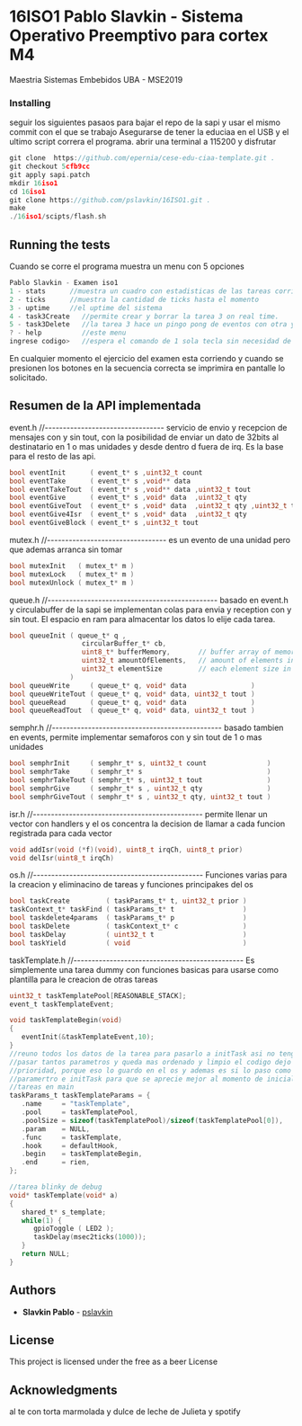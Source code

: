 # 16ISO1 Pablo Slavkin - Sistema Operativo Preemptivo para cortex M4
Maestria Sistemas Embebidos UBA - MSE2019


### Installing

seguir los siguientes pasaos para bajar el repo de la sapi y usar el mismo commit con el que se trabajo
Asegurarse de tener la educiaa en el USB y el ultimo script correra el programa.
abrir una terminal a 115200 y disfrutar
```c
git clone  https://github.com/epernia/cese-edu-ciaa-template.git .
git checkout 5cfb9cc
git apply sapi.patch
mkdir 16iso1
cd 16iso1
git clone https://github.com/pslavkin/16ISO1.git .
make
./16iso1/scipts/flash.sh
```
## Running the tests

Cuando se corre el programa muestra un menu con 5 opciones

```c
Pablo Slavkin - Examen iso1
1 - stats      //muestra un cuadro con estadisticas de las tareas corriendo
2 - ticks      //muestra la cantidad de ticks hasta el momento
3 - uptime     //el uptime del sistema
4 - task3Create   //permite crear y borrar la tarea 3 on real time.
5 - task3Delete   //la tarea 3 hace un pingo pong de eventos con otra y maneja float
? - help          //este menu
ingrese codigo>   //espera el comando de 1 sola tecla sin necesidad de enter.
```

En cualquier momento el ejercicio del examen esta corriendo y cuando se presionen los botones
en la secuencia correcta se imprimira en pantalle lo solicitado.

## Resumen de la API implementada

event.h
//---------------------------------
servicio de envio y recepcion de mensajes con y sin tout, con la posibilidad de enviar un dato
de 32bits al destinatario en 1 o mas unidades y desde dentro d fuera de irq. Es la base para el
resto de las api.
```c
bool eventInit      ( event_t* s ,uint32_t count                           )
bool eventTake      ( event_t* s ,void** data                              )
bool eventTakeTout  ( event_t* s ,void** data ,uint32_t tout               )
bool eventGive      ( event_t* s ,void* data  ,uint32_t qty                )
bool eventGiveTout  ( event_t* s ,void* data  ,uint32_t qty ,uint32_t tout )
bool eventGive4Isr  ( event_t* s ,void* data  ,uint32_t qty                )
bool eventGiveBlock ( event_t* s ,uint32_t tout                            )
```


mutex.h
//---------------------------------
es un evento de una unidad pero que ademas arranca sin tomar
```c
bool mutexInit   ( mutex_t* m )
bool mutexLock   ( mutex_t* m )
bool mutexUnlock ( mutex_t* m )
```

queue.h
//-----------------------------------------------
basado en event.h y circulabuffer de la sapi se implementan colas para envia y reception con y
sin tout. El espacio en ram para almacentar los datos lo elije cada tarea.

```c
bool queueInit ( queue_t* q ,
                  circularBuffer_t* cb,
                  uint8_t* bufferMemory,       // buffer array of memory
                  uint32_t amountOfElements,   // amount of elements in buffer
                  uint32_t elementSize         // each element size in bytes
               )
bool queueWrite     ( queue_t* q, void* data                )
bool queueWriteTout ( queue_t* q, void* data, uint32_t tout )
bool queueRead      ( queue_t* q, void* data                )
bool queueReadTout  ( queue_t* q, void* data, uint32_t tout )
```

semphr.h
//-----------------------------------------------
basado tambien en events, permite implementar semaforos con y sin tout de 1 o mas unidades
```c
bool semphrInit     ( semphr_t* s, uint32_t count               )
bool semphrTake     ( semphr_t* s                               )
bool semphrTakeTout ( semphr_t* s, uint32_t tout                )
bool semphrGive     ( semphr_t* s , uint32_t qty                )
bool semphrGiveTout ( semphr_t* s , uint32_t qty, uint32_t tout )
```

isr.h
//-----------------------------------------------
permite llenar un vector con handlers y el os concentra la decision de llamar a cada funcion
registrada para cada vector
```c
void addIsr(void (*f)(void), uint8_t irqCh, uint8_t prior)
void delIsr(uint8_t irqCh)
```

os.h
//-----------------------------------------------
Funciones varias para la creacion y eliminacino de tareas y funciones principakes del os
```c
bool taskCreate         ( taskParams_t* t, uint32_t prior )
taskContext_t* taskFind ( taskParams_t* t                 )
bool taskdelete4params  ( taskParams_t* p                 )
bool taskDelete         ( taskContext_t* c                )
bool taskDelay          ( uint32_t t                      )
bool taskYield          ( void                            )
```

taskTemplate.h
//-----------------------------------------------
Es simplemente una tarea dummy con funciones basicas para usarse como plantilla para le
creacion de otras tareas
```c
uint32_t taskTemplatePool[REASONABLE_STACK];
event_t taskTemplateEvent;

void taskTemplateBegin(void)
{
   eventInit(&taskTemplateEvent,10);
}
//reuno todos los datos de la tarea para pasarlo a initTask asi no tengo que
//pasar tantos parametros y queda mas ordenado y limpio el codigo dejo fuera la
//prioridad, porque eso lo guardo en el os y ademas es si lo paso como
//paramertro e initTask para que se aprecie mejor al momento de inicializar las
//tareas en main
taskParams_t taskTemplateParams = {
   .name     = "taskTemplate",
   .pool     = taskTemplatePool,
   .poolSize = sizeof(taskTemplatePool)/sizeof(taskTemplatePool[0]),
   .param    = NULL,
   .func     = taskTemplate,
   .hook     = defaultHook,
   .begin    = taskTemplateBegin,
   .end      = rien,
};

//tarea blinky de debug
void* taskTemplate(void* a)
{
   shared_t* s_template;
   while(1) {
      gpioToggle ( LED2 );
      taskDelay(msec2ticks(1000));
   }
   return NULL;
}
```

## Authors

* **Slavkin Pablo** - [pslavkin](https://github.com/pslavkin)


## License

This project is licensed under the free as a beer License 

## Acknowledgments

al te con torta marmolada y dulce de leche de Julieta y spotify

